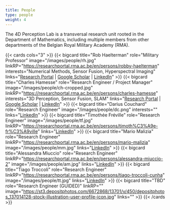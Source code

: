 ```yaml
---
title: People
type: people
weight: 4
---
```


The 4D Perception Lab is a transversal research unit rooted in the Department of Mathematics, including multiple members from other departments of the Belgian Royal Military Academy (RMA).



{{< cards cols="3"  >}}
  {{< bigcard title="Rob Haelterman" 
      role="Military Professor" 
      image="/images/people/rh.jpg" 
      linkRP="https://researchportal.rma.ac.be/en/persons/robby-haelterman"
      interests="Numerical Methods, Sensor Fusion, Hyperspectral Imaging"
      links="[Research Portal](https://researchportal.rma.ac.be/en/persons/robby-haelterman) | [Google Scholar](https://scholar.google.com/citations?hl=en&user=OQJ8ctsAAAAJ) | [LinkedIn](https://be.linkedin.com/in/rob-haelterman-43a58b45)"  >}}
  {{< bigcard 
      title="Charles Hamesse" 
      role="Research Engineer / Project Manager"
      image="/images/people/ch-cropped.jpg" 
      linkRP="https://researchportal.rma.ac.be/en/persons/charles-hamesse"
      interests="3D Perception, Sensor Fusion, SLAM"
      links="[Research Portal](https://researchportal.rma.ac.be/en/persons/charles-hamesse) | [Google Scholar](https://scholar.google.com/citations?user=19a7OPUAAAAJ&hl=en) | [LinkedIn](https://www.linkedin.com/in/charleshamesse/)" 
      >}}
  {{< bigcard 
      title="Darius Couchard" 
      role="Research Engineer"
      image="/images/people/dc.png"
      interests=""
      links="[LinkedIn](https://www.linkedin.com/in/darcouchard)"    >}}
  {{< bigcard 
      title="Timothée Fréville" 
      role="Research Engineer" 
      image="/images/people/tf.jpg"
      linkRP="https://researchportal.rma.ac.be/en/persons/timoth%C3%A9e-fr%C3%A9ville"
      links="[LinkedIn](https://www.linkedin.com/in/timothee-freville)" >}}
  {{< bigcard 
      title="Mario Malizia" 
      role="Research Engineer"
      linkRP="https://researchportal.rma.ac.be/en/persons/mario-malizia"
      image="/images/people/mm.jpg"
      links="[LinkedIn](https://www.linkedin.com/in/mario-malizia)"    >}}
  {{< bigcard 
      title="Alessandra Miuccio" 
      role="Research Engineer" 
      linkRP="https://researchportal.rma.ac.be/en/persons/alessandra-miuccio-2"
      image="/images/people/am.jpg"
      links="[LinkedIn](https://www.linkedin.com/in/alessandra-miuccio-159b74239/)" >}}
  {{< bigcard 
      title="Tiago Troccoli" 
      role="Research Engineer"
      linkRP="https://researchportal.rma.ac.be/en/persons/tiago-troccoli-cunha"
      image="/images/people/tt.jpg"
      links="[LinkedIn](https://www.linkedin.com/in/tiago-troccoli-702911152/)" >}}
  {{< bigcard 
      title="TBD" 
      role="Research Engineer (GUIDED)"
      linkRP=""
      image="https://st3.depositphotos.com/6672868/13701/v/450/depositphotos_137014128-stock-illustration-user-profile-icon.jpg"
      links="" >}}
{{< /cards >}}



